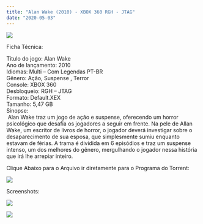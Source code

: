 ```yaml
---
title: "Alan Wake (2010) - XBOX 360 RGH - JTAG"
date: "2020-05-03"
---
```


[![](https://3.bp.blogspot.com/-b9y4D-vgWOw/XqpPZlC9k9I/AAAAAAAAFXE/EAHDo44e_bwOiNYDK4sfGoEeLJkIdyvaQCLcBGAsYHQ/s320/187119-alan-wake-limited-collector-s-edition-xbox-360-front-cover.jpg)](https://3.bp.blogspot.com/-b9y4D-vgWOw/XqpPZlC9k9I/AAAAAAAAFXE/EAHDo44e_bwOiNYDK4sfGoEeLJkIdyvaQCLcBGAsYHQ/s1600/187119-alan-wake-limited-collector-s-edition-xbox-360-front-cover.jpg)

Ficha Técnica:

Titulo do jogo: Alan Wake  
Ano de lançamento: 2010  
Idiomas: Multi – Com Legendas PT-BR  
Gênero: Ação, Suspense , Terror  
Console: XBOX 360  
Desbloqueio: RGH – JTAG  
Formato: Default.XEX  
Tamanho: 5,47 GB  
Sinopse:  
 Alan Wake traz um jogo de ação e suspense, oferecendo um horror psicológico que desafia os jogadores a seguir em frente. Na pele de Allan Wake, um escritor de livros de horror, o jogador deverá investigar sobre o desaparecimento de sua esposa, que simplesmente sumiu enquanto estavam de férias. A trama é dividida em 6 episódios e traz um suspense intenso, um dos melhores do gênero, mergulhando o jogador nessa história que irá lhe arrepiar inteiro.

Clique Abaixo para o Arquivo ir diretamente para o Programa do Torrent:

[![](https://1.bp.blogspot.com/-ZiyKr4TPKHg/XqoHsQG1YpI/AAAAAAAAFU0/2TSF5tAU16YCRCDeI6UL7VZxWtpmWQ_cQCPcBGAYYCw/s1600/MAGNET-LINK-300x77.png)](https://zee.gl/j5S2HML)

Screenshots:

[![](https://1.bp.blogspot.com/-hlb9ODvJeMw/XqpRHtFkY6I/AAAAAAAAFXU/evBtGtRHwlojfEI4wK3kbFD_IePOPG4qwCLcBGAsYHQ/s320/allan.jpg)](https://1.bp.blogspot.com/-hlb9ODvJeMw/XqpRHtFkY6I/AAAAAAAAFXU/evBtGtRHwlojfEI4wK3kbFD_IePOPG4qwCLcBGAsYHQ/s1600/allan.jpg)

[![](https://1.bp.blogspot.com/-PSOG6HrQxFU/XqpRHZS961I/AAAAAAAAFXQ/HRX3qnI1MB4bkXtN3aOMZGUIFAYG8NWWwCLcBGAsYHQ/s320/allan2.jpg)](https://1.bp.blogspot.com/-PSOG6HrQxFU/XqpRHZS961I/AAAAAAAAFXQ/HRX3qnI1MB4bkXtN3aOMZGUIFAYG8NWWwCLcBGAsYHQ/s1600/allan2.jpg)
